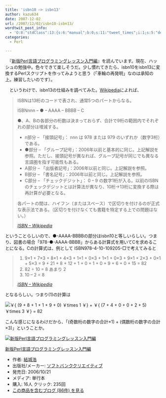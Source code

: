 ```yaml
---
title: 'isbn10 –> isbn13'
author: kazu634
date: 2007-12-02
url: /2007/12/02/isbn10-isbn13/
wordtwit_post_info:
  - 'O:8:"stdClass":13:{s:6:"manual";b:0;s:11:"tweet_times";i:1;s:5:"delay";i:0;s:7:"enabled";i:1;s:10:"separation";s:2:"60";s:7:"version";s:3:"3.7";s:14:"tweet_template";b:0;s:6:"status";i:2;s:6:"result";a:0:{}s:13:"tweet_counter";i:2;s:13:"tweet_log_ids";a:1:{i:0;i:3385;}s:9:"hash_tags";a:0:{}s:8:"accounts";a:1:{i:0;s:7:"kazu634";}}'
categories:
  - Perl

---
```

<div class="section">
<p>
    　『<a href="http://d.hatena.ne.jp/asin/4797336803" onclick="__gaTracker('send', 'event', 'outbound-article', 'http://d.hatena.ne.jp/asin/4797336803', '新版Perl言語プログラミングレッスン入門編');">新版Perl言語プログラミングレッスン入門編</a>』を読んでいます。現在、ハッシュの勉強中。色々できて楽しそうだ。少し慣れてきたら、isbn10をisbn13に変換するPerlスクリプトを作ってみようと思う（「車輪の再発明」なのは承知の上。練習したいのです）。
</p>
  
<p>
    　というわけで、isbn13の仕組みを調べてみた。<a href="http://ja.wikipedia.org/wiki/ISBN" onclick="__gaTracker('send', 'event', 'outbound-article', 'http://ja.wikipedia.org/wiki/ISBN', 'Wikipedia');" target="_blank">Wikipedia</a>によれば、
</p>
  
<blockquote title="ISBN:title - Wikipedia" cite="http://ja.wikipedia.org/wiki/ISBN">
<p>
      ISBNは13桁のコードで表され、通常5つのパートからなる。
</p>
    
<p>
      ISBNnnn &#8211; ● &#8211; AAAA &#8211; BBBB &#8211; C
</p>
    
<p>
      ●、A、Bの各部分の桁数は決まっておらず、合計で9桁の範囲内でそれぞれの部分は増減する。
</p>
    
<ul>
<li>
        n部分 &#8211; 「接頭記号」： nnn は 978 または 979 のいずれか（数字3桁）である。
</li>
<li>
        ●部分 &#8211; 「グループ記号」：2006年以前と基本的に同じ。上記解説を参照。ただし、接頭記号が異なれば、グループ記号が同じでも異なる言語圏を指す可能性もある。
</li>
<li>
        A部分 &#8211; 「出版者記号」：2006年以前と同じ。上記解説を参照。
</li>
<li>
        B部分 &#8211; 「書名記号」：2006年以前と同じ。上記解説を参照。
</li>
<li>
        C部分 &#8211; 「チェックデジット」： 0 &#8211; 9 の数字1桁が入る。以前のISBNのチェックデジットとは計算法が異なり、10桁→13桁に変換する際は再計算が必要となる。
</li>
</ul>
    
<p>
      各パートの間は、ハイフン（またはスペース）で区切りを付けるのが正式な表示法である。（区切りを付けなくても書籍を特定する上での問題はない。）
</p>
    
<p>
<cite><a href="http://ja.wikipedia.org/wiki/ISBN" onclick="__gaTracker('send', 'event', 'outbound-article', 'http://ja.wikipedia.org/wiki/ISBN', 'ISBN &#8211; Wikipedia');" target="_blank">ISBN &#8211; Wikipedia</a></cite>
</p>
</blockquote>
  
<p>
    ということらしいので、●-AAAA-BBBBの部分はisbn10と等しいらしい。つまり、図書の場合「978-●-AAAA-BBBB」からある計算式を用いてCを求めることになる。Cの計算式は、例として ISBN978-4-10-109205-□で考えてみると
</p>
  
<blockquote title="ISBN:title - Wikipedia" cite="http://ja.wikipedia.org/wiki/ISBN">
<ol>
<li>
        9×1 + 7×3 + 8×1 + 4×3 + 1×1 + 0×3 + 1×1 + 0×3 + 9×1 + 2×3 + 0×1 + 5×3 = 9 + 21 + 8 + 12 + 1 + 0 + 1 + 0 + 9 + 6 + 0 + 15 = 82
</li>
<li>
        82 ÷ 10 = 8 あまり 2
</li>
<li>
        10 &#8211; 2 = 8
</li>
</ol>
    
<p>
<cite><a href="http://ja.wikipedia.org/wiki/ISBN" onclick="__gaTracker('send', 'event', 'outbound-article', 'http://ja.wikipedia.org/wiki/ISBN', 'ISBN &#8211; Wikipedia');" target="_blank">ISBN &#8211; Wikipedia</a></cite>
</p>
</blockquote>
  
<p>
    となるらしい。つまり(1)の計算は
</p>
  
<p>
<center>
</center>
</p>
  
<p>
<img src="http://d.hatena.ne.jp/cgi-bin/mimetex.cgi?~\{~&#40;9~+~8~+~1~+~1~+~9~+~0&#41;~\times~1~\}~+~\{~&#40;7~+~4~+~0~+~0~+~2~+~5&#41;~\times~3~\}~=~82" class="tex" alt=" ￥{ &#40;9 + 8 + 1 + 1 + 9 + 0&#41; ￥times 1 ￥} + ￥{ &#40;7 + 4 + 0 + 0 + 2 + 5&#41; ￥times 3 ￥} = 82" />
</p></p> 
  
<p>
    こんな感じになるわけだから、「(奇数桁の数字の合計×1) + (偶数桁の数字の合計×3)」ということか。
</p>
  
<div class="hatena-asin-detail">
<a href="http://www.amazon.co.jp/dp/4797336803/?tag=hatena_st1-22&ascsubtag=d-7ibv" onclick="__gaTracker('send', 'event', 'outbound-article', 'http://www.amazon.co.jp/dp/4797336803/?tag=hatena_st1-22&ascsubtag=d-7ibv', '');"><img src="https://images-na.ssl-images-amazon.com/images/I/51LwEY4XTiL._SL160_.jpg" class="hatena-asin-detail-image" alt="新版Perl言語プログラミングレッスン入門編" title="新版Perl言語プログラミングレッスン入門編" /></a></p> 
    
<div class="hatena-asin-detail-info">
<p class="hatena-asin-detail-title">
<a href="http://www.amazon.co.jp/dp/4797336803/?tag=hatena_st1-22&ascsubtag=d-7ibv" onclick="__gaTracker('send', 'event', 'outbound-article', 'http://www.amazon.co.jp/dp/4797336803/?tag=hatena_st1-22&ascsubtag=d-7ibv', '新版Perl言語プログラミングレッスン入門編');">新版Perl言語プログラミングレッスン入門編</a>
</p>
      
<ul>
<li>
<span class="hatena-asin-detail-label">作者:</span> <a href="http://d.hatena.ne.jp/keyword/%B7%EB%BE%EB%B9%C0" onclick="__gaTracker('send', 'event', 'outbound-article', 'http://d.hatena.ne.jp/keyword/%B7%EB%BE%EB%B9%C0', '結城浩');" class="keyword">結城浩</a>
</li>
<li>
<span class="hatena-asin-detail-label">出版社/メーカー:</span> <a href="http://d.hatena.ne.jp/keyword/%A5%BD%A5%D5%A5%C8%A5%D0%A5%F3%A5%AF%A5%AF%A5%EA%A5%A8%A5%A4%A5%C6%A5%A3%A5%D6" onclick="__gaTracker('send', 'event', 'outbound-article', 'http://d.hatena.ne.jp/keyword/%A5%BD%A5%D5%A5%C8%A5%D0%A5%F3%A5%AF%A5%AF%A5%EA%A5%A8%A5%A4%A5%C6%A5%A3%A5%D6', 'ソフトバンククリエイティブ');" class="keyword">ソフトバンククリエイティブ</a>
</li>
<li>
<span class="hatena-asin-detail-label">発売日:</span> 2006/10/21
</li>
<li>
<span class="hatena-asin-detail-label">メディア:</span> 単行本
</li>
<li>
<span class="hatena-asin-detail-label">購入</span>: 16人 <span class="hatena-asin-detail-label">クリック</span>: 235回
</li>
<li>
<a href="http://d.hatena.ne.jp/asin/4797336803" onclick="__gaTracker('send', 'event', 'outbound-article', 'http://d.hatena.ne.jp/asin/4797336803', 'この商品を含むブログ (86件) を見る');" target="_blank">この商品を含むブログ (86件) を見る</a>
</li>
</ul>
</div>
    
<div class="hatena-asin-detail-foot">
</div>
</div>
</div>
